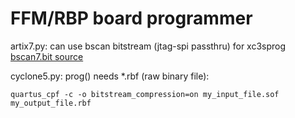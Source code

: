 # FFM/RBP board programmer

artix7.py: can use bscan bitstream (jtag-spi passthru) for xc3sprog
[bscan7.bit source](https://github.com/f32c/f32c/tree/master/rtl/proj/xilinx/ffm-a7100/ffm_a7100_jtag_spi_bridge)

cyclone5.py: prog() needs *.rbf (raw binary file):

    quartus_cpf -c -o bitstream_compression=on my_input_file.sof my_output_file.rbf
